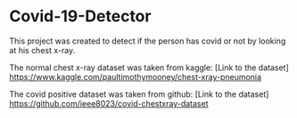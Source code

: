 # Covid-19-Detector

This project was created to detect if the person has covid or not by looking at his chest x-ray.

The normal chest x-ray dataset was taken from kaggle:
[Link to the dataset] https://www.kaggle.com/paultimothymooney/chest-xray-pneumonia

The covid positive dataset was taken from github:
[Link to the dataset] https://github.com/ieee8023/covid-chestxray-dataset


